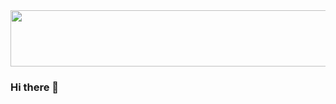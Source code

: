 <img src="https://images-wixmp-ed30a86b8c4ca887773594c2.wixmp.com/f/545a4dab-333b-4ddd-bd5d-d8a08b47f54f/dyznue-24961970-1138-4707-a46b-8cdd5738e984.jpg/v1/fill/w_600,h_225,q_75,strp/eye_for_an_eye_by_toetag_dyznue-fullview.jpg?token=eyJ0eXAiOiJKV1QiLCJhbGciOiJIUzI1NiJ9.eyJzdWIiOiJ1cm46YXBwOjdlMGQxODg5ODIyNjQzNzNhNWYwZDQxNWVhMGQyNmUwIiwiaXNzIjoidXJuOmFwcDo3ZTBkMTg4OTgyMjY0MzczYTVmMGQ0MTVlYTBkMjZlMCIsIm9iaiI6W1t7ImhlaWdodCI6Ijw9MjI1IiwicGF0aCI6IlwvZlwvNTQ1YTRkYWItMzMzYi00ZGRkLWJkNWQtZDhhMDhiNDdmNTRmXC9keXpudWUtMjQ5NjE5NzAtMTEzOC00NzA3LWE0NmItOGNkZDU3MzhlOTg0LmpwZyIsIndpZHRoIjoiPD02MDAifV1dLCJhdWQiOlsidXJuOnNlcnZpY2U6aW1hZ2Uub3BlcmF0aW9ucyJdfQ.cDubs9uli3k7YHe3D5V9nHbthNGbF2kmmc5EJKp0nsA" width="700" height="90">

### Hi there 👋

<!--
**1c0332zz/1c0332zz** is a ✨ _special_ ✨ repository because its `README.md` (this file) appears on your GitHub profile.

Here are some ideas to get you started:

- 🔭 I’m currently working on ...
- 🌱 I’m currently learning ...
- 👯 I’m looking to collaborate on ...
- 🤔 I’m looking for help with ...
- 💬 Ask me about ...
- 📫 How to reach me: ...
- 😄 Pronouns: ...
- ⚡ Fun fact: ...
-->
